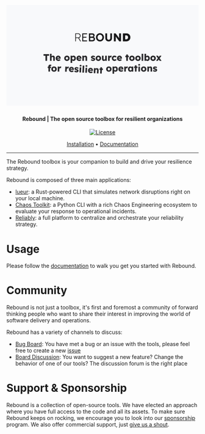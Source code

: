 <h2 align="center">
  <br>
  <p align="center"><img src="https://raw.githubusercontent.com/rebound-how/www/main/public/social.png"></p>
</h2>

<h4 align="center">Rebound | The open source toolbox for resilient organizations</h4>

<p align="center">
   <a href="https://github.com/rebound-how/rebound/blob/main/LICENSE.md">
   <img alt="License" src="https://img.shields.io/github/license/reliablyhq/cli">
</p>

<p align="center">
  <a href="https://rebound.how/docs/tutorials/install/">Installation</a> •
  <a href="https://rebound.how/docs/">Documentation</a>
</p>

---

The Rebound toolbox is your companion to build and drive your resilience
strategy.

Rebound is composed of three main applications:

* [lueur](./lueur/README.md): a Rust-powered CLI that simulates network disruptions right on your local machine.
* [Chaos Toolkit](./chaostoolkit/README.md): a Python CLI with a rich Chaos Engineering ecosystem to evaluate your response to operational incidents.
* [Reliably](./reliably/README.md): a full platform to centralize and orchestrate your reliability strategy.

# Usage

Please follow the [documentation][] to walk you get you started with Rebound.

[documentation]: https://rebound.how/docs/

# Community

Rebound is not just a toolbox, it's first and foremost a community of forward
thinking people who want to share their interest in improving the world of
software delivery and operations.

Rebound has a variety of channels to discuss:

* [Bug Board][bug]: You have met a bug or an issue with the tools, please feel free to create a new [issue][issue]
* [Board Discussion][board]: You want to suggest a new feature? Change the behavior of one of our tools? The discussion forum is the right place

[bug]: https://github.com/rebound-how/rebound/issues
[issue]: https://github.com/rebound-how/rebound/issues/new/choose
[board]: https://github.com/rebound-how/rebound/discussions

# Support & Sponsorship

Rebound is a collection of open-source tools. We have elected an approach where
you have full access to the code and all its assets. To make sure Rebound keeps
on rocking, we encourage you to look into our [sponsorship][] program.
We also offer commercial support, just [give us a shout][commercial].

[sponsorship]: https://rebound.how/support/
[commercial]: https://rebound.how/support/
